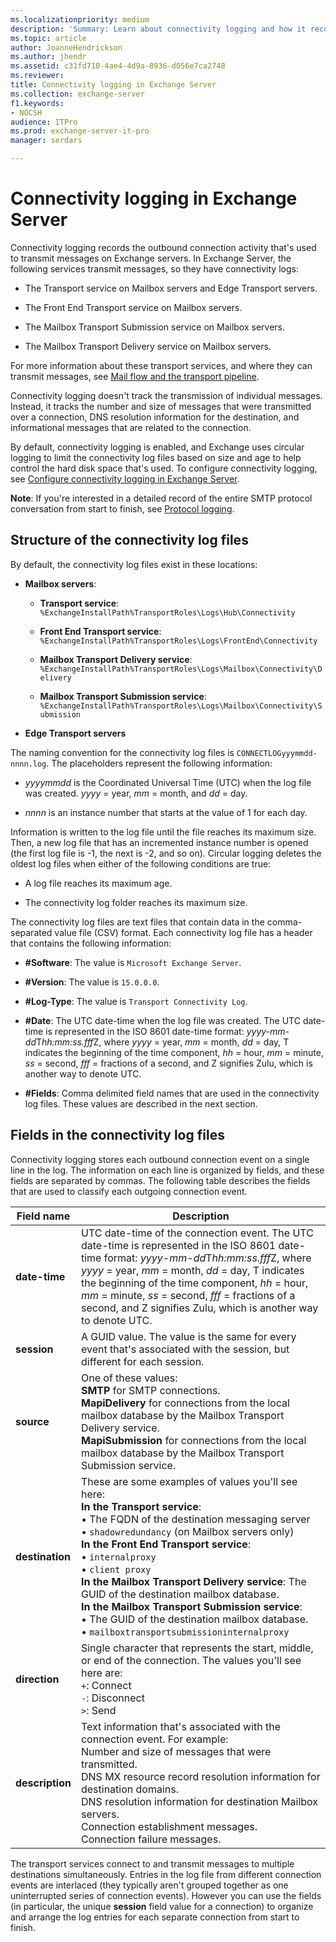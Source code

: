 ```yaml
---
ms.localizationpriority: medium
description: 'Summary: Learn about connectivity logging and how it records outbound connection activity for transmitting messages in Exchange Server 2016 or Exchange Server 2019.'
ms.topic: article
author: JoanneHendrickson
ms.author: jhendr
ms.assetid: c31fd710-4ae4-4d9a-8936-d056e7ca2748
ms.reviewer: 
title: Connectivity logging in Exchange Server
ms.collection: exchange-server
f1.keywords:
- NOCSH
audience: ITPro
ms.prod: exchange-server-it-pro
manager: serdars

---
```


# Connectivity logging in Exchange Server

Connectivity logging records the outbound connection activity that's used to transmit messages on Exchange servers. In Exchange Server, the following services transmit messages, so they have connectivity logs:

- The Transport service on Mailbox servers and Edge Transport servers.

- The Front End Transport service on Mailbox servers.

- The Mailbox Transport Submission service on Mailbox servers.

- The Mailbox Transport Delivery service on Mailbox servers.

For more information about these transport services, and where they can transmit messages, see [Mail flow and the transport pipeline](../../mail-flow/mail-flow.md).

 Connectivity logging doesn't track the transmission of individual messages. Instead, it tracks the number and size of messages that were transmitted over a connection, DNS resolution information for the destination, and informational messages that are related to the connection.

By default, connectivity logging is enabled, and Exchange uses circular logging to limit the connectivity log files based on size and age to help control the hard disk space that's used. To configure connectivity logging, see [Configure connectivity logging in Exchange Server](configure-connectivity-logging.md).

 **Note**: If you're interested in a detailed record of the entire SMTP protocol conversation from start to finish, see [Protocol logging](../../mail-flow/connectors/protocol-logging.md).

## Structure of the connectivity log files
<a name="Structure"> </a>

By default, the connectivity log files exist in these locations:

- **Mailbox servers**:

  - **Transport service**: `%ExchangeInstallPath%TransportRoles\Logs\Hub\Connectivity`

  - **Front End Transport service**: `%ExchangeInstallPath%TransportRoles\Logs\FrontEnd\Connectivity`

  - **Mailbox Transport Delivery service**: `%ExchangeInstallPath%TransportRoles\Logs\Mailbox\Connectivity\Delivery`

  - **Mailbox Transport Submission service**: `%ExchangeInstallPath%TransportRoles\Logs\Mailbox\Connectivity\Submission`

- **Edge Transport servers**

The naming convention for the connectivity log files is `CONNECTLOGyyymmdd-nnnn.log`. The placeholders represent the following information:

- _yyyymmdd_ is the Coordinated Universal Time (UTC) when the log file was created. _yyyy_ = year, _mm_ = month, and _dd_ = day.

- _nnnn_ is an instance number that starts at the value of 1 for each day.

Information is written to the log file until the file reaches its maximum size. Then, a new log file that has an incremented instance number is opened (the first log file is -1, the next is -2, and so on). Circular logging deletes the oldest log files when either of the following conditions are true:

- A log file reaches its maximum age.

- The connectivity log folder reaches its maximum size.

The connectivity log files are text files that contain data in the comma-separated value file (CSV) format. Each connectivity log file has a header that contains the following information:

- **#Software**: The value is `Microsoft Exchange Server`.

- **#Version**: The value is `15.0.0.0`.

- **#Log-Type**: The value is `Transport Connectivity Log`.

- **#Date**: The UTC date-time when the log file was created. The UTC date-time is represented in the ISO 8601 date-time format: *yyyy-mm-dd*T*hh:mm:ss.fff*Z, where _yyyy_ = year, _mm_ = month, _dd_ = day, T indicates the beginning of the time component, _hh_ = hour, _mm_ = minute, _ss_ = second, _fff_ = fractions of a second, and Z signifies Zulu, which is another way to denote UTC.

- **#Fields**: Comma delimited field names that are used in the connectivity log files. These values are described in the next section.

## Fields in the connectivity log files
<a name="Info"> </a>

Connectivity logging stores each outbound connection event on a single line in the log. The information on each line is organized by fields, and these fields are separated by commas. The following table describes the fields that are used to classify each outgoing connection event.

|Field name|Description|
|---|---|
|**date-time**|UTC date-time of the connection event. The UTC date-time is represented in the ISO 8601 date-time format: *yyyy-mm-dd*T*hh:mm:ss.fff*Z, where _yyyy_ = year, _mm_ = month, _dd_ = day, T indicates the beginning of the time component, _hh_ = hour, _mm_ = minute, _ss_ = second, _fff_ = fractions of a second, and Z signifies Zulu, which is another way to denote UTC.|
|**session**|A GUID value. The value is the same for every event that's associated with the session, but different for each session.|
|**source**|One of these values:  <br/> **SMTP** for SMTP connections.  <br/> **MapiDelivery** for connections from the local mailbox database by the Mailbox Transport Delivery service.  <br/> **MapiSubmission** for connections from the local mailbox database by the Mailbox Transport Submission service.|
|**destination**|These are some examples of values you'll see here:  <br/> **In the Transport service**:  <br/> • The FQDN of the destination messaging server  <br/> • `shadowredundancy` (on Mailbox servers only)  <br/> **In the Front End Transport service**:  <br/> • `internalproxy` <br/> • `client proxy` <br/> **In the Mailbox Transport Delivery service**: The GUID of the destination mailbox database.  <br/> **In the Mailbox Transport Submission service**:  <br/> • The GUID of the destination mailbox database.  <br/> • `mailboxtransportsubmissioninternalproxy`|
|**direction**|Single character that represents the start, middle, or end of the connection. The values you'll see here are:  <br/> `+`: Connect  <br/> `-`: Disconnect  <br/> `>`: Send|
|**description**|Text information that's associated with the connection event. For example:  <br/> Number and size of messages that were transmitted.  <br/> DNS MX resource record resolution information for destination domains.  <br/> DNS resolution information for destination Mailbox servers.  <br/> Connection establishment messages.  <br/> Connection failure messages.|

The transport services connect to and transmit messages to multiple destinations simultaneously. Entries in the log file from different connection events are interlaced (they typically aren't grouped together as one uninterrupted series of connection events). However you can use the fields (in particular, the unique **session** field value for a connection) to organize and arrange the log entries for each separate connection from start to finish.
